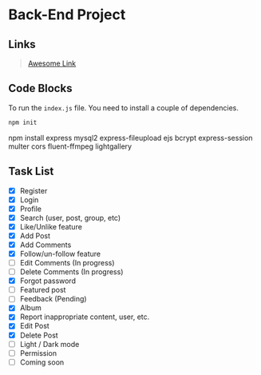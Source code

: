 # Back-End Project

## Links

> [Awesome Link](https://www.youtube.com/watch?v=dQw4w9WgXcQ "Awesome Link")

## Code Blocks

To run the `index.js` file. You need to install a couple of dependencies.

```bash
npm init
```

npm install express mysql2 express-fileupload ejs bcrypt express-session multer cors 
fluent-ffmpeg lightgallery 

## Task List

-   [X] Register
-   [X] Login
-   [X] Profile
-   [X] Search (user, post, group, etc)
-   [X] Like/Unlike feature
-   [X] Add Post
-   [X] Add Comments
-   [X] Follow/un-follow feature
-   [ ] Edit Comments (In progress)
-   [ ] Delete Comments (In progress)
-   [X] Forgot password
-   [ ] Featured post
-   [ ] Feedback (Pending)
-   [X] Album
-   [X] Report inappropriate content, user, etc.
-   [X] Edit Post
-   [X] Delete Post 
-   [ ] Light / Dark mode
-   [ ] Permission 
-   [ ] Coming soon
<!-- -   [ ] Share post -->
<!-- -   [ ] Realtime notifications -->
<!-- -   [ ] Chatting -->
